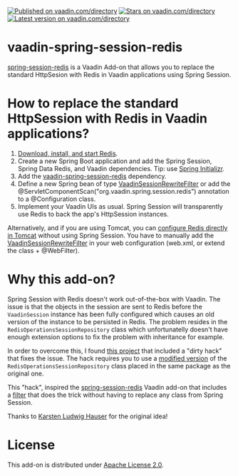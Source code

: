 [![Published on vaadin.com/directory](https://img.shields.io/vaadin-directory/status/spring-session-redis.svg)](https://img.shields.io/vaadin-directory/status/spring-session-redis.svg)
[![Stars on vaadin.com/directory](https://img.shields.io/vaadin-directory/star/spring-session-redis.svg)](https://img.shields.io/vaadin-directory/star/spring-session-redis.svg)
[![Latest version on vaadin.com/directory](https://img.shields.io/vaadin-directory/v/spring-session-redis.svg)](https://img.shields.io/vaadin-directory/v/spring-session-redis.svg)

# vaadin-spring-session-redis

[spring-session-redis](https://vaadin.com/directory#!addon/spring-session-redis) is a Vaadin Add-on that allows you to replace the standard HttpSesion with Redis in Vaadin applications using Spring Session.

# How to replace the standard HttpSession with Redis in Vaadin applications?

1. [Download, install, and start Redis](http://redis.io/download).
2. Create a new Spring Boot application and add the Spring Session, Spring Data Redis, and Vaadin dependencies. Tip: use [Spring Initializr](http://start.spring.io/).
3. Add the [vaadin-spring-session-redis](https://vaadin.com/directory#!addon/spring-session-redis) dependency.
4. Define a new Spring bean of type [VaadinSessionRewriteFilter](https://github.com/alejandro-du/vaadin-spring-session-redis/blob/master/src/main/java/org/vaadin/spring/session/redis/VaadinSessionRewriteFilter.java) or add the @ServletComponentScan("org.vaadin.spring.session.redis") annotation to a @Configuration class.
5. Implement your Vaadin UIs as usual. Spring Session will transparently use Redis to back the app's HttpSession instances.

Alternatively, and if you are using Tomcat, you can [configure Redis directly in Tomcat](https://dzone.com/articles/setup-redis-session-store) without using Spring Session. You have to manually add the [VaadinSessionRewriteFilter](https://github.com/alejandro-du/vaadin-spring-session-redis/blob/master/src/main/java/org/vaadin/spring/session/redis/VaadinSessionRewriteFilter.java) in your web configuration (web.xml, or extend the class + @WebFilter).

# Why this add-on?
Spring Session with Redis doesn't work out-of-the-box with Vaadin. The issue is that the objects in the session are sent to Redis before the `VaadinSession` instance has been fully configured which causes an old version of the instance to be persisted in Redis. The problem resides in the `RedisOperationsSessionRepository` class which unfortunatelly doesn't have enough extension options to fix the problem with inheritance for example.

In order to overcome this, I found [this project](https://github.com/khauser/microservices4vaadin) that included a "dirty hack" that fixes the issue. The hack requires you to use a [modified version](https://raw.githubusercontent.com/khauser/microservices4vaadin/master/microservices/frontend/src/main/java/org/springframework/session/data/redis/RedisOperationsSessionRepository.java) of the `RedisOperationsSessionRepository` class placed in the same package as the original one.

This "hack", inspired the [spring-session-redis](https://vaadin.com/directory#!addon/spring-session-redis) Vaadin add-on that includes a [filter](https://github.com/alejandro-du/vaadin-spring-session-redis/blob/master/src/main/java/org/vaadin/spring/session/redis/VaadinSessionRewriteFilter.java) that does the trick without having to replace any class from Spring Session.

Thanks to [Karsten Ludwig Hauser](https://github.com/khauser) for the original idea!

# License

This add-on is distributed under [Apache License 2.0](https://www.apache.org/licenses/LICENSE-2.0).

